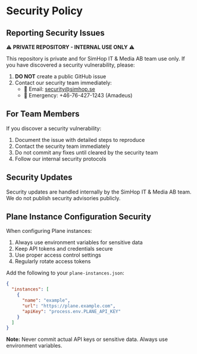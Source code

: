 # Security Policy

## Reporting Security Issues

⚠️ **PRIVATE REPOSITORY - INTERNAL USE ONLY** ⚠️

This repository is private and for SimHop IT & Media AB team use only. If you have discovered a security vulnerability, please:

1. **DO NOT** create a public GitHub issue
2. Contact our security team immediately:
   - 📧 Email: security@simhop.se
   - 📱 Emergency: +46-76-427-1243 (Amadeus)

## For Team Members

If you discover a security vulnerability:

1. Document the issue with detailed steps to reproduce
2. Contact the security team immediately
3. Do not commit any fixes until cleared by the security team
4. Follow our internal security protocols

## Security Updates

Security updates are handled internally by the SimHop IT & Media AB team. We do not publish security advisories publicly.

## Plane Instance Configuration Security

When configuring Plane instances:

1. Always use environment variables for sensitive data
2. Keep API tokens and credentials secure
3. Use proper access control settings
4. Regularly rotate access tokens

Add the following to your `plane-instances.json`:
```json
{
  "instances": [
    {
      "name": "example",
      "url": "https://plane.example.com",
      "apiKey": "process.env.PLANE_API_KEY"
    }
  ]
}
```

**Note:** Never commit actual API keys or sensitive data. Always use environment variables. 